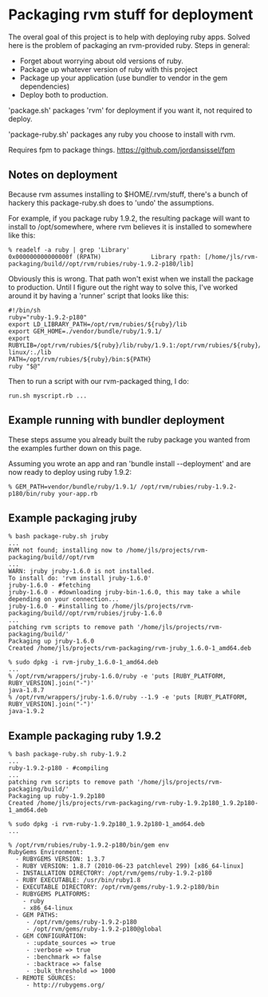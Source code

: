 # Packaging rvm stuff for deployment

The overal goal of this project is to help with deploying ruby apps. Solved here is the problem of packaging an rvm-provided ruby. Steps in general:

* Forget about worrying about old versions of ruby.
* Package up whatever version of ruby with this project
* Package up your application (use bundler to vendor in the gem dependencies)
* Deploy both to production.

'package.sh' packages 'rvm' for deployment if you want it, not required to deploy.

'package-ruby.sh' packages any ruby you choose to install with rvm.

Requires fpm to package things. <https://github.com/jordansissel/fpm>

## Notes on deployment

Because rvm assumes installing to $HOME/.rvm/stuff, there's a bunch of hackery
this package-ruby.sh does to 'undo' the assumptions.

For example, if you package ruby 1.9.2, the resulting package will want to
install to /opt/somewhere, where rvm believes it is installed to somewhere like
this:

    % readelf -a ruby | grep 'Library'
    0x000000000000000f (RPATH)              Library rpath: [/home/jls/rvm-packaging/build//opt/rvm/rubies/ruby-1.9.2-p180/lib]

Obviously this is wrong. That path won't exist when we install the package to
production. Until I figure out the right way to solve this, I've worked around
it by having a 'runner' script that looks like this:

    #!/bin/sh
    ruby="ruby-1.9.2-p180"
    export LD_LIBRARY_PATH=/opt/rvm/rubies/${ruby}/lib 
    export GEM_HOME=./vendor/bundle/ruby/1.9.1/ 
    export RUBYLIB=/opt/rvm/rubies/${ruby}/lib/ruby/1.9.1:/opt/rvm/rubies/${ruby}/lib/ruby/1.9.1/x86_64-linux/:./lib 
    PATH=/opt/rvm/rubies/${ruby}/bin:${PATH}
    ruby "$@"

Then to run a script with our rvm-packaged thing, I do:

    run.sh myscript.rb ...

## Example running with bundler deployment

These steps assume you already built the ruby package you wanted from the
examples further down on this page.

Assuming you wrote an app and ran 'bundle install --deployment' and are now
ready to deploy using ruby 1.9.2:

    % GEM_PATH=vendor/bundle/ruby/1.9.1/ /opt/rvm/rubies/ruby-1.9.2-p180/bin/ruby your-app.rb

## Example packaging jruby

    % bash package-ruby.sh jruby
    ...
    RVM not found; installing now to /home/jls/projects/rvm-packaging/build//opt/rvm
    ...
    WARN: jruby jruby-1.6.0 is not installed.
    To install do: 'rvm install jruby-1.6.0'
    jruby-1.6.0 - #fetching
    jruby-1.6.0 - #downloading jruby-bin-1.6.0, this may take a while depending on your connection...
    jruby-1.6.0 - #installing to /home/jls/projects/rvm-packaging/build//opt/rvm/rubies/jruby-1.6.0
    ...
    patching rvm scripts to remove path '/home/jls/projects/rvm-packaging/build/'
    Packaging up jruby-1.6.0
    Created /home/jls/projects/rvm-packaging/rvm-jruby_1.6.0-1_amd64.deb

    % sudo dpkg -i rvm-jruby_1.6.0-1_amd64.deb
    ...
    % /opt/rvm/wrappers/jruby-1.6.0/ruby -e 'puts [RUBY_PLATFORM, RUBY_VERSION].join("-")'
    java-1.8.7
    % /opt/rvm/wrappers/jruby-1.6.0/ruby --1.9 -e 'puts [RUBY_PLATFORM, RUBY_VERSION].join("-")'
    java-1.9.2


## Example packaging ruby 1.9.2

    % bash package-ruby.sh ruby-1.9.2
    ...
    ruby-1.9.2-p180 - #compiling
    ...
    patching rvm scripts to remove path '/home/jls/projects/rvm-packaging/build/'
    Packaging up ruby-1.9.2p180
    Created /home/jls/projects/rvm-packaging/rvm-ruby-1.9.2p180_1.9.2p180-1_amd64.deb

    % sudo dpkg -i rvm-ruby-1.9.2p180_1.9.2p180-1_amd64.deb
    ...

    % /opt/rvm/rubies/ruby-1.9.2-p180/bin/gem env
    RubyGems Environment:
      - RUBYGEMS VERSION: 1.3.7
      - RUBY VERSION: 1.8.7 (2010-06-23 patchlevel 299) [x86_64-linux]
      - INSTALLATION DIRECTORY: /opt/rvm/gems/ruby-1.9.2-p180
      - RUBY EXECUTABLE: /usr/bin/ruby1.8
      - EXECUTABLE DIRECTORY: /opt/rvm/gems/ruby-1.9.2-p180/bin
      - RUBYGEMS PLATFORMS:
        - ruby
        - x86_64-linux
      - GEM PATHS:
         - /opt/rvm/gems/ruby-1.9.2-p180
         - /opt/rvm/gems/ruby-1.9.2-p180@global
      - GEM CONFIGURATION:
         - :update_sources => true
         - :verbose => true
         - :benchmark => false
         - :backtrace => false
         - :bulk_threshold => 1000
      - REMOTE SOURCES:
         - http://rubygems.org/



